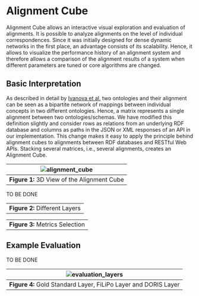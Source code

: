 # Alignment Cube
Alignment Cube allows an interactive visual exploration and evaluation of alignments. It is possible to analyze alignments on the level of individual correspondences. Since it was initially designed for dense dynamic networks in the first place, an advantage consists of its scalability. Hence, it allows to visualize the performance history of an alignment system and therefore allows a comparison of the alignment results of a system when different parameters are tuned or core algorithms are changed.

## Basic Interpretation
As described in detail by [Ivanova et al.](https://link.springer.com/chapter/10.1007/978-3-319-68288-4_24) two ontologies and their alignment can be seen as a bipartite network of mappings between individual concepts in two different ontologies. Hence, a matrix represents a single alignment between two ontologies/schemas. We have modified this definition slightly and consider rows as relations from an underlying RDF database and columns as paths in the JSON or XML responses of an API in our implementation. This change makes it easy to apply the principle behind alignment cubes to alignments between RDF databases and RESTful Web APIs. Stacking several matrices, i.e., several alignments, creates an Alignment Cube.

| ![alignment_cube](https://github.com/ETARA-Benchmark-System/.github/assets/4719393/6475db8d-3870-4acf-86a6-13ebd2f96698) |
|:--:| 
| **Figure 1:** 3D View of the Alignment Cube |

TO BE DONE

|  |
|:--:| 
| **Figure 2:** Different Layers |

|  |
|:--:| 
| **Figure 3:** Metrics Selection |

## Example Evaluation
TO BE DONE

| ![evaluation_layers](https://github.com/ETARA-Benchmark-System/.github/assets/4719393/bb2cf079-dada-4dd7-9e1b-98cc9e089a46) |
|:--:| 
| **Figure 4:** Gold Standard Layer, FiLiPo Layer and DORIS Layer |

